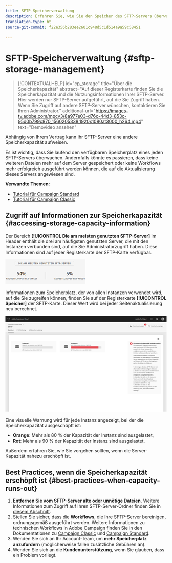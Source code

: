 ```yaml
---
title: SFTP-Speicherverwaltung
description: Erfahren Sie, wie Sie den Speicher des SFTP-Servers überwachen und verwalten.
translation-type: ht
source-git-commit: f22e356b283ee2601c948d5c1d514a9a59c58451

---
```



# SFTP-Speicherverwaltung {#sftp-storage-management}

>[!CONTEXTUALHELP]
>id=&quot;cp_storage&quot;
>title=&quot;Über die Speicherkapazität&quot;
>abstract=&quot;Auf dieser Registerkarte finden Sie die Speicherkapazität und die Nutzungsinformationen Ihrer SFTP-Server. Hier werden nur SFTP-Server aufgeführt, auf die Sie Zugriff haben. Wenn Sie Zugriff auf andere SFTP-Server wünschen, kontaktieren Sie Ihren Administrator.&quot;
>additional-url=&quot;https://images-tv.adobe.com/mpcv3/8a977e03-d76c-44d3-853c-95d0b799c870_1560205338.1920x1080at3000_h264.mp4&quot; text=&quot;Demovideo ansehen&quot;

Abhängig von Ihrem Vertrag kann Ihr SFTP-Server eine andere Speicherkapazität aufweisen.

Es ist wichtig, dass Sie laufend den verfügbaren Speicherplatz eines jeden SFTP-Servers überwachen. Andernfalls könnte es passieren, dass keine weiteren Dateien mehr auf dem Server gespeichert oder keine Workflows mehr erfolgreich ausgeführt werden können, die auf die Aktualisierung dieses Servers angewiesen sind.

**Verwandte Themen:**

* [Tutorial für Campaign Standard](https://docs.adobe.com/content/help/en/campaign-learn/campaign-standard-tutorials/administrating/control-panel/monitoring-server-capacity-whitelisting-adding-ssh-key.html)
* [Tutorial für Campaign Classic](https://docs.adobe.com/content/help/en/campaign-learn/campaign-classic-tutorials/administrating/control-panel-acc/managing-sftp-servers.html)

## Zugriff auf Informationen zur Speicherkapazität {#accessing-storage-capacity-information}

Der Bereich **[!UICONTROL Die am meisten genutzten SFTP-Server]** im Header enthält die drei am häufigsten genutzten Server, die mit den Instanzen verbunden sind, auf die Sie Administratorzugriff haben. Diese Informationen sind auf jeder Registerkarte der SFTP-Karte verfügbar.

![](assets/control_panel_topspace.png)

Informationen zum Speicherplatz, der von allen Instanzen verwendet wird, auf die Sie zugreifen können, finden Sie auf der Registerkarte **[!UICONTROL Speicher]** der SFTP-Karte. Dieser Wert wird bei jeder Seitenaktualisierung neu berechnet.

![](assets/control_panel_space.png)

Eine visuelle Warnung wird für jede Instanz angezeigt, bei der die Speicherkapazität ausgeschöpft ist:

* **Orange**: Mehr als 80 % der Kapazität der Instanz sind ausgelastet,
* **Rot**: Mehr als 90 % der Kapazität der Instanz sind ausgelastet.

Außerdem erfahren Sie, wie Sie vorgehen sollten, wenn die Server-Kapazität nahezu erschöpft ist.

## Best Practices, wenn die Speicherkapazität erschöpft ist {#best-practices-when-capacity-runs-out}

1. **Entfernen Sie vom SFTP-Server alte oder unnötige Dateien**. Weitere Informationen zum Zugriff auf Ihren SFTP-Server-Ordner finden Sie in [diesem Abschnitt](../../sftp/using/logging-into-sftp-server.md).
1. Stellen Sie sicher, dass die **Workflows**, die Ihre SFTP-Server bereinigen, ordnungsgemäß ausgeführt werden. Weitere Informationen zu technischen Workflows in Adobe Campaign finden Sie in den Dokumentationen zu [Campaign Classic](https://docs.campaign.adobe.com/doc/AC/de/WKF_Allgemeine_Funktionsweise_Workflow_erstellen.html#Technische_Workflows) und [Campaign Standard](https://helpx.adobe.com/de/campaign/standard/administration/using/technical-workflows.html).
1. Wenden Sie sich an Ihr Account-Team, um **mehr Speicherplatz anzufordern** (möglicherweise fallen zusätzliche Gebühren an).
1. Wenden Sie sich an die **Kundenunterstützung**, wenn Sie glauben, dass ein Problem vorliegt.
